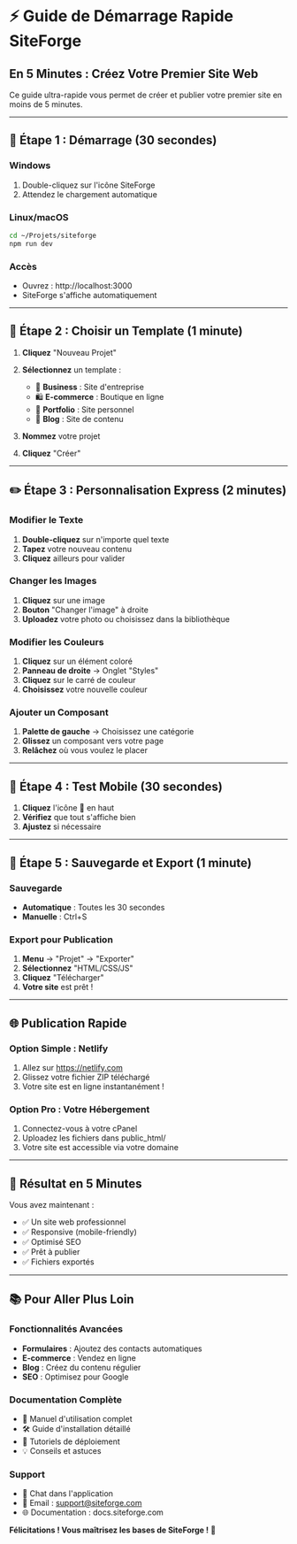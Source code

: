 # ⚡ Guide de Démarrage Rapide SiteForge

## En 5 Minutes : Créez Votre Premier Site Web

Ce guide ultra-rapide vous permet de créer et publier votre premier site en moins de 5 minutes.

---

## 🚀 Étape 1 : Démarrage (30 secondes)

### Windows
1. Double-cliquez sur l'icône SiteForge
2. Attendez le chargement automatique

### Linux/macOS
```bash
cd ~/Projets/siteforge
npm run dev
```

### Accès
- Ouvrez : http://localhost:3000
- SiteForge s'affiche automatiquement

---

## 🎨 Étape 2 : Choisir un Template (1 minute)

1. **Cliquez** "Nouveau Projet"
2. **Sélectionnez** un template :
   - 🏢 **Business** : Site d'entreprise
   - 🛍 **E-commerce** : Boutique en ligne
   - 👤 **Portfolio** : Site personnel
   - 📰 **Blog** : Site de contenu

3. **Nommez** votre projet
4. **Cliquez** "Créer"

---

## ✏️ Étape 3 : Personnalisation Express (2 minutes)

### Modifier le Texte
1. **Double-cliquez** sur n'importe quel texte
2. **Tapez** votre nouveau contenu
3. **Cliquez** ailleurs pour valider

### Changer les Images
1. **Cliquez** sur une image
2. **Bouton** "Changer l'image" à droite
3. **Uploadez** votre photo ou choisissez dans la bibliothèque

### Modifier les Couleurs
1. **Cliquez** sur un élément coloré
2. **Panneau de droite** → Onglet "Styles"
3. **Cliquez** sur le carré de couleur
4. **Choisissez** votre nouvelle couleur

### Ajouter un Composant
1. **Palette de gauche** → Choisissez une catégorie
2. **Glissez** un composant vers votre page
3. **Relâchez** où vous voulez le placer

---

## 📱 Étape 4 : Test Mobile (30 secondes)

1. **Cliquez** l'icône 📱 en haut
2. **Vérifiez** que tout s'affiche bien
3. **Ajustez** si nécessaire

---

## 💾 Étape 5 : Sauvegarde et Export (1 minute)

### Sauvegarde
- **Automatique** : Toutes les 30 secondes
- **Manuelle** : Ctrl+S

### Export pour Publication
1. **Menu** → "Projet" → "Exporter"
2. **Sélectionnez** "HTML/CSS/JS"
3. **Cliquez** "Télécharger"
4. **Votre site** est prêt !

---

## 🌐 Publication Rapide

### Option Simple : Netlify
1. Allez sur https://netlify.com
2. Glissez votre fichier ZIP téléchargé
3. Votre site est en ligne instantanément !

### Option Pro : Votre Hébergement
1. Connectez-vous à votre cPanel
2. Uploadez les fichiers dans public_html/
3. Votre site est accessible via votre domaine

---

## 🎯 Résultat en 5 Minutes

Vous avez maintenant :
- ✅ Un site web professionnel
- ✅ Responsive (mobile-friendly)
- ✅ Optimisé SEO
- ✅ Prêt à publier
- ✅ Fichiers exportés

---

## 📚 Pour Aller Plus Loin

### Fonctionnalités Avancées
- **Formulaires** : Ajoutez des contacts automatiques
- **E-commerce** : Vendez en ligne
- **Blog** : Créez du contenu régulier
- **SEO** : Optimisez pour Google

### Documentation Complète
- 📖 Manuel d'utilisation complet
- 🛠 Guide d'installation détaillé
- 🚀 Tutoriels de déploiement
- 💡 Conseils et astuces

### Support
- 💬 Chat dans l'application
- 📧 Email : support@siteforge.com
- 🌐 Documentation : docs.siteforge.com

**Félicitations ! Vous maîtrisez les bases de SiteForge !** 🎉